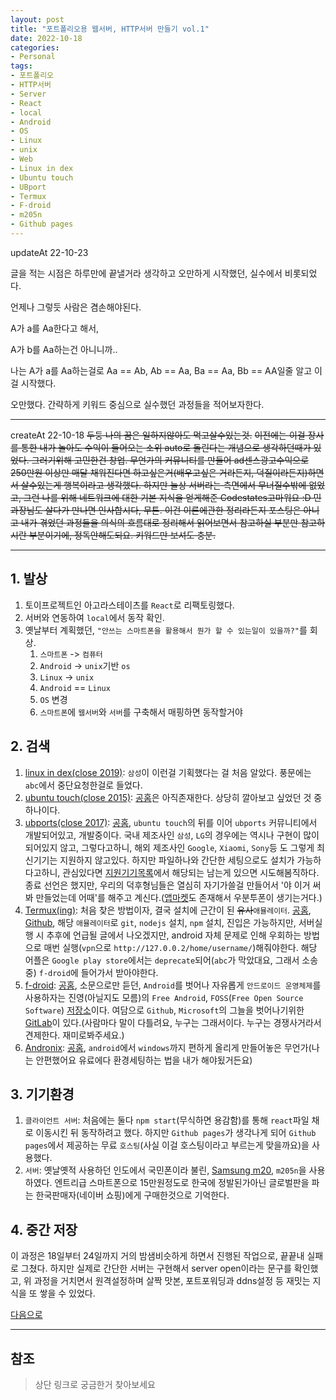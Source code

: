 ```yaml
---
layout: post
title: "포트폴리오용 웹서버, HTTP서버 만들기 vol.1"
date: 2022-10-18
categories:
- Personal
tags:
- 포트폴리오
- HTTP서버
- Server
- React
- local
- Android
- OS
- Linux
- unix
- Web
- Linux in dex
- Ubuntu touch
- UBport
- Termux
- F-droid
- m205n
- Github pages
---
```


updateAt 22-10-23

글을 적는 시점은 하루만에 끝낼거라 생각하고 오만하게 시작했던, 실수에서 비롯되었다.

언제나 그렇듯 사람은 겸손해야된다.

A가 a를 Aa한다고 해서,

A가 b를 Aa하는건 아니니까..

나는 A가 a를 Aa하는걸로 Aa == Ab, Ab == Aa, Ba == Aa, Bb == AA일줄 알고 이걸 시작했다.

오만했다. 간략하게 키워드 중심으로 실수했던 과정들을 적어보자한다.

---

createAt 22-10-18
~~두둥 나의 꿈은 일하지않아도 먹고살수있는것.~~
~~이전에는 이걸 장사를 통한 내가 놀아도 수익이 들어오는 소위 auto로 돌린다는 개념으로 생각하던때가 있었다. 그러기위해 고민한건 창업. 무언가의 커뮤니티를 만들어 ad센스광고수익으로 250만원 이상만 매달 채워진다면 하고싶은거(배우고싶은 거라든지, 덕질이라든지)하면서 살수있는게 행복이라고 생각했다. 하지만 늘상 서버라는 측면에서 무너질수밖에 없었고, 그런 나를 위해 네트워크에 대한 기본 지식을 얻게해준 Codestates고마워요 :D 민과장님도 살다가 만나면 인사합시다, 무튼. 이건 이론에관한 정리라든지 포스팅은 아니고 내가 겪었던 과정들을 의식의 흐름대로 정리해서 읽어보면서 참고하실 부분만 참고하시란 부분이기에, 정독안해도되요. 키워드만 보셔도 충분.~~

---

## 1. 발상

1. 토이프로젝트인 아고라스테이츠를 `React`로 리팩토링했다.
2. 서버와 연동하여 `local`에서 동작 확인.
3. 옛날부터 계획했던, `"안쓰는 스마트폰을 활용해서 뭔가 할 수 있는일이 있을까?"`를 회상.
   1. `스마트폰` -> `컴퓨터`
   2. `Android` -> `unix`기반 `os`
   3. `Linux` -> `unix`
   4. `Android` == `Linux`
   5. `OS` 변경
   6. `스마트폰`에 `웹서버`와 `서버`를 구축해서 매핑하면 동작할거야

## 2. 검색

   1. [linux in dex(close 2019)](https://namu.wiki/w/Linux%20on%20DeX): `삼성`이 이런걸 기획했다는 걸 처음 알았다. 풍문에는 `abc`에서 중단요청한걸로 들었다.
   2. [ubuntu touch(close 2015)](https://ko.wikipedia.org/wiki/%EC%9A%B0%EB%B6%84%ED%88%AC_%ED%84%B0%EC%B9%98): [공홈](https://ubuntu-touch.io/)은 아직존재한다. 상당히 깔아보고 싶었던 것 중 하나이다.
   3. [ubports(close 2017)](https://en.wikipedia.org/?title=UBports&redirect=no): [공홈](https://ubports.com/), `ubuntu touch`의 뒤를 이어 `ubports` 커뮤니티에서 개발되어있고, 개발중이다. 국내 제조사인 `삼성`, `LG`의 경우에는 역시나 구현이 많이 되어있지 않고, 그렇다고하니, 해외 제조사인 `Google`, `Xiaomi`, `Sony`등 도 그렇게 최신기기는 지원하지 않고있다. 하지만 파일하나와 간단한 세팅으로도 설치가 가능하다고하니, 관심있다면 [지원기기목록](https://devices.ubuntu-touch.io/)에서 해당되는 남는게 있으면 시도해봄직하다. 종료 선언은 했지만, 우리의 덕후형님들은 열심히 자기가쓸걸 만들어서 '야 이거 써봐 만들었는데 어때'를 해주고 계신다.([앱마켓](https://open-store.io/)도 존재해서 우분투폰이 생기는거다.)
   4. [Termux(ing)](https://namu.wiki/w/Termux): 처음 찾은 방법이자, 결국 설치에 근간이 된 ~~유사~~`애뮬레이터`. [공홈](https://termux.dev/en/), [Github](https://github.com/termux/termux-app), 해당 `애뮬레이터`로 `git`, `nodejs` 설치, `npm` 설치,  진입은 가능하지만, 서버실행 시 추후에 언급될 글에서 나오겠지만, android 자체 문제로 인해 우회하는 방법으로 매번 실행(`vpn`으로 `http://127.0.0.2/home/username/`)해줘야한다. 해당 어플은 `Google play store`에서는 `deprecate`되어(`abc`가 막았대요, 그래서 소송중) `f-droid`에 들어가서 받아야한다.
   5. [f-droid](https://ko.wikipedia.org/wiki/F-Droid): [공홈](https://f-droid.org/), 소문으로만 듣던, `Android`를 벗어나 자유롭게 `안드로이드 운영체제`를 사용하자는 진영(아닐지도 모름)의 `Free Android`, `FOSS`(`Free Open Source Software`) [저장소](https://gitlab.com/fdroid/)이다. 여담으로 `Github`, `Microsoft`의 그늘을 벗어나기위한 [GitLab](https://namu.wiki/w/GitLab)이 있다.(사람마다 말이 다틀려요, 누구는 그래서이다. 누구는 경쟁사거라서 견제한다. 재미로봐주세요.)
   6. [Andronix](https://docs.andronix.app/): [공홈](https://andronix.app/), `android`에서 `windows`까지 편하게 올리게 만들어놓은 무언가(나는 안편했어요 유료에다 환경세팅하는 법을 내가 해야됬거든요)

## 3. 기기환경

1. `클라이언트 서버`: 처음에는 둘다 `npm start`(무식하면 용감함)를 통해 `react`파일 채로 이동시킨 뒤 동작하려고 했다. 하지만 `Github pages`가 생각나게 되어 `Github pages`에서 제공하는 무료 `호스팅`(사실 이걸 호스팅이라고 부르는게 맞을까요)을 사용했다.
2. `서버`: 옛날옛적 사용하던 인도에서 국민폰이라 불린, [Samsung m20](https://namu.wiki/w/%EA%B0%A4%EB%9F%AD%EC%8B%9C%20M20), `m205n`을 사용하였다. 엔트리급 스마트폰으로 15만원정도로 한국에 정발된가아닌 글로벌판을 파는 한국판매자(네이버 쇼핑)에게 구매한것으로 기억한다.

## 4. 중간 저장

이 과정은 18일부터 24일까지 거의 밤샘비슷하게 하면서 진행된 작업으로, 끝끝내 실패로 그쳤다. 하지만 실제로 간단한 서버는 구현해서 server open이라는 문구를 확인했고, 위 과정을 거치면서 원격설정하며 살짝 맛본, 포트포워딩과 ddns설정 등 재밋는 지식을 또 쌓을 수 있었다.

[다음으로](https://kimtank.github.io/personal/2022/10/20/a-free-hosting-2.html)

---

## 참조

> 상단 링크로 궁금한거 찾아보세요